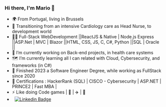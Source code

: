 ### Hi there, I'm Mario 👋

- 🌍 From Portugal, living in Brussels
- 🏥 Transitioning from an intensive Cardiology care as Head Nurse, to development world
- 🤸‍♂️ Full-Stack WebDevelopment ||ReactJS & Native | Node.js Express ||ASP.Net | MVC | Blazor ||HTML, CSS, JS, C, C#, Python ||SQL | Oracle ||
- 🧭 I’m currently working on Back-end projects, in health care systems
- 🗺️ I’m currently learning all I can related with Cloud, Cybersecurity, and frameworks (in C#)
- 🥂 Finished 2023 a Software Engineer Degree, while working as FullStack since 2020
- 📜 Certifications : HackerRank (SQL) | CISCO - Cybersecurity | ASP.NET | PRINCE2 | Fast MBA |
- ⚡ Like doing Code games | 🎹 | ✈️ | 🏃
- &nbsp; [![Linkedin Badge](https://img.shields.io/badge/-MarioCarvalho-blue?style=flat&logo=Linkedin&logoColor=white)](https://www.linkedin.com/in/mario-carvalho/)
<!--
**MP-C/mp-c** is a ✨ _special_ ✨ repository because its `README.md` (this file) appears on your GitHub profile.

Here are some ideas to get you started:

- 🔭 I’m currently working on ...
- 🌱 I’m currently learning ...
- 👯 I’m looking to collaborate on ...
- 🤔 I’m looking for help with ...
- 💬 Ask me about ...
- 📫 How to reach me: ...
- 😄 Pronouns: ...
- ⚡ Fun fact: ...
-->

